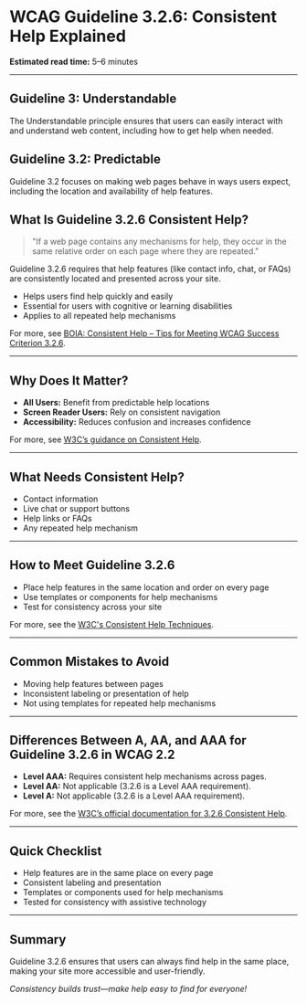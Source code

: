<!--
title: 3.2.6 - Consistent Help
series: Making the Web Accessible for All
description: A practical guide to WCAG Guideline 3.2.6 (Consistent Help)—what it means, why it matters, and how to ensure help mechanisms are consistent across your site.
keywords: wcag 3.2.6, consistent help, accessibility, web standards, user assistance, user experience
image: WCAG-Series-3.2.6.png
imageAlt: Blue text on yellow background saying, "Web Content Accessibiilty Guiedlines (WCAG) 3.2.6 Explained, Consistent Help"
status: published
date: 2025-07-03
excerpt: This guideline ensures help mechanisms are consistently located throughout a website.
previous: /wcag/WCAG-Guideline-3-2-5-Change-on-Request-Explained, Guideline 3.2.5 - Change on Request
next: /wcag/WCAG-Guideline-3-3-1-Error-Identification-Explained, Guideline 3.3.1 - Error Identification
-->

# **WCAG Guideline 3.2.6: Consistent Help Explained**

**Estimated read time:** 5–6 minutes

---

## **Guideline 3: Understandable**

The Understandable principle ensures that users can easily interact with and understand web content, including how to get help when needed.

## **Guideline 3.2: Predictable**

Guideline 3.2 focuses on making web pages behave in ways users expect, including the location and availability of help features.

## **What Is Guideline 3.2.6 Consistent Help?**

<!-- [Illustration: Website with a help icon in the same place on every page] -->

> "If a web page contains any mechanisms for help, they occur in the same relative order on each page where they are repeated."

Guideline 3.2.6 requires that help features (like contact info, chat, or FAQs) are consistently located and presented across your site.

- Helps users find help quickly and easily
- Essential for users with cognitive or learning disabilities
- Applies to all repeated help mechanisms

For more, see [BOIA: Consistent Help – Tips for Meeting WCAG Success Criterion 3.2.6](https://www.boia.org/blog/consistent-help-tips-for-meeting-wcag-success-criterion-3-2-6).

---

## **Why Does It Matter?**

<!-- [Infographic: Help icon, user with assistive tech, and navigation bar] -->

- **All Users:** Benefit from predictable help locations
- **Screen Reader Users:** Rely on consistent navigation
- **Accessibility:** Reduces confusion and increases confidence

For more, see [W3C’s guidance on Consistent Help](https://www.w3.org/WAI/WCAG22/Understanding/consistent-help.html).

---

## **What Needs Consistent Help?**

<!-- [Grid: Help icons, contact links, chat buttons, and FAQs] -->

- Contact information
- Live chat or support buttons
- Help links or FAQs
- Any repeated help mechanism

---

## **How to Meet Guideline 3.2.6**

<!-- [Side-by-side: Good example (help icon in same place) vs. Bad example (help icon moves between pages)] -->

- Place help features in the same location and order on every page
- Use templates or components for help mechanisms
- Test for consistency across your site

For more, see the [W3C's Consistent Help Techniques](https://www.w3.org/WAI/WCAG22/Techniques/general/G199).

---

## **Common Mistakes to Avoid**

<!-- [Do/Don't graphic: Left side with consistent help, right side with help in different places] -->

- Moving help features between pages
- Inconsistent labeling or presentation of help
- Not using templates for repeated help mechanisms

---

## **Differences Between A, AA, and AAA for Guideline 3.2.6 in WCAG 2.2**

<!-- [Infographic: Three columns labeled A, AA, AAA with example requirements for each] -->

- **Level AAA:** Requires consistent help mechanisms across pages.
- **Level AA:** Not applicable (3.2.6 is a Level AAA requirement).
- **Level A:** Not applicable (3.2.6 is a Level AAA requirement).

For more, see the [W3C’s official documentation for 3.2.6 Consistent Help](https://www.w3.org/WAI/WCAG22/Understanding/consistent-help.html).

---

## **Quick Checklist**

<!-- [Checklist graphic: Icons for help, template, and navigation] -->

- Help features are in the same place on every page
- Consistent labeling and presentation
- Templates or components used for help mechanisms
- Tested for consistency with assistive technology

---

## **Summary**

<!-- [Illustration: User finding help easily on every page] -->

Guideline 3.2.6 ensures that users can always find help in the same place, making your site more accessible and user-friendly.


*Consistency builds trust—make help easy to find for everyone!* 
